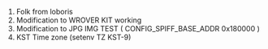 1. Folk from loboris
2. Modification to WROVER KIT working
3. Modification to JPG IMG TEST ( CONFIG_SPIFF_BASE_ADDR 0x180000  )
4. KST Time zone (setenv TZ KST-9)
